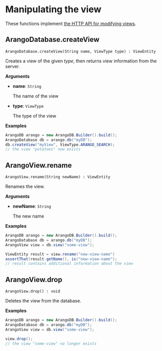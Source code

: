 <!-- don't edit here, it's from https://@github.com/arangodb/arangodb-java-driver.git / docs/Drivers/ -->
# Manipulating the view

These functions implement
[the HTTP API for modifying views](../../../..//HTTP/Views/Modifying.html).

## ArangoDatabase.createView

`ArangoDatabase.createView(String name, ViewType type) : ViewEntity`

Creates a view of the given _type_, then returns view information from the server.

**Arguments**

- **name**: `String`

  The name of the view

- **type**: `ViewType`

  The type of the view

**Examples**

```Java
ArangoDB arango = new ArangoDB.Builder().build();
ArangoDatabase db = arango.db("myDB");
db.createView("myView", ViewType.ARANGO_SEARCH);
// the view "potatoes" now exists
```

## ArangoView.rename

`ArangoView.rename(String newName) : ViewEntity`

Renames the view.

**Arguments**

- **newName**: `String`

  The new name

**Examples**

```Java
ArangoDB arango = new ArangoDB.Builder().build();
ArangoDatabase db = arango.db("myDB");
ArangoView view = db.view("some-view");

ViewEntity result = view.rename("new-view-name")
assertThat(result.getName(), is("new-view-name");
// result contains additional information about the view
```

## ArangoView.drop

`ArangoView.drop() : void`

Deletes the view from the database.

**Examples**

```Java
ArangoDB arango = new ArangoDB.Builder().build();
ArangoDatabase db = arango.db("myDB");
ArangoView view = db.view("some-view");

view.drop();
// the view "some-view" no longer exists
```
